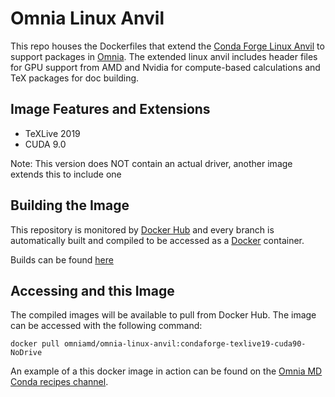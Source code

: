 # Omnia Linux Anvil

This repo houses the Dockerfiles that extend the 
[Conda Forge Linux Anvil](https://github.com/conda-forge/docker-images) to support packages in 
[Omnia](http://www.omnia.md/). The extended linux anvil includes header files for GPU support from AMD and Nvidia for 
compute-based calculations and TeX packages for doc building. 

## Image Features and Extensions

* TeXLive 2019
* CUDA 9.0

Note: This version does NOT contain an actual driver, another image extends this to include one

## Building the Image

This repository is monitored by [Docker Hub](https://hub.docker.com/) and every branch is automatically built 
and compiled to be accessed as a [Docker](https://www.docker.com/) container.

Builds can be found [here](https://hub.docker.com/r/omniamd/omnia-linux-anvil/)

## Accessing and this Image

The compiled images will be available to pull from Docker Hub. The image can be accessed with the following command:

`docker pull omniamd/omnia-linux-anvil:condaforge-texlive19-cuda90-NoDrive`

An example of a this docker image in action can be found on the 
[Omnia MD Conda recipes channel](https://github.com/omnia-md/conda-recipes).
